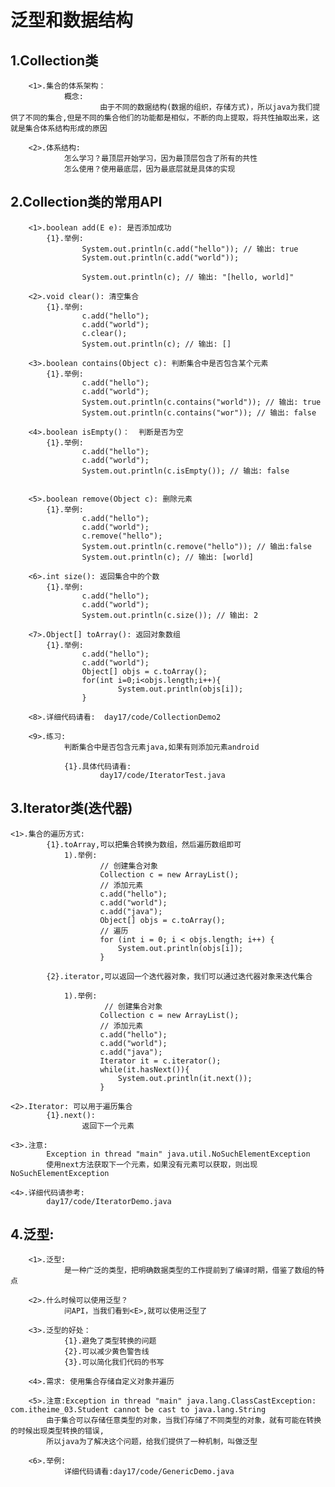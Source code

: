# 泛型和数据结构
##  1.Collection类
        <1>.集合的体系架构：
                概念: 
                        由于不同的数据结构(数据的组织，存储方式)，所以java为我们提供了不同的集合,但是不同的集合他们的功能都是相似，不断的向上提取，将共性抽取出来，这就是集合体系结构形成的原因

        <2>.体系结构:
                怎么学习？最顶层开始学习，因为最顶层包含了所有的共性
         		怎么使用？使用最底层，因为最底层就是具体的实现

##  2.Collection类的常用API
        <1>.boolean add(E e): 是否添加成功
            {1}.举例:
                    System.out.println(c.add("hello")); // 输出: true
                    System.out.println(c.add("world"));
                    
                    System.out.println(c); // 输出: "[hello, world]"

        <2>.void clear(): 清空集合
            {1}.举例:
                    c.add("hello");
                    c.add("world");
                    c.clear();
                    System.out.println(c); // 输出: []

        <3>.boolean contains(Object c): 判断集合中是否包含某个元素
            {1}.举例:
                    c.add("hello");
                    c.add("world");
                    System.out.println(c.contains("world")); // 输出: true
                    System.out.println(c.contains("wor")); // 输出: false

        <4>.boolean isEmpty()：  判断是否为空
            {1}.举例:
                    c.add("hello");
                    c.add("world");
                    System.out.println(c.isEmpty()); // 输出: false


        <5>.boolean remove(Object c): 删除元素
            {1}.举例:
                    c.add("hello");
                    c.add("world");
                    c.remove("hello");
                    System.out.println(c.remove("hello")); // 输出:false
                    System.out.println(c); // 输出: [world]

        <6>.int size(): 返回集合中的个数
            {1}.举例:
                    c.add("hello");
                    c.add("world");
                    System.out.println(c.size()); // 输出: 2		

        <7>.Object[] toArray(): 返回对象数组
            {1}.举例:
                    c.add("hello");
                    c.add("world");
                    Object[] objs = c.toArray();
                    for(int i=0;i<objs.length;i++){
                            System.out.println(objs[i]);
                    }

        <8>.详细代码请看:  day17/code/CollectionDemo2 

        <9>.练习: 
                判断集合中是否包含元素java,如果有则添加元素android   

                {1}.具体代码请看:
                        day17/code/IteratorTest.java

##  3.Iterator类(迭代器)
    <1>.集合的遍历方式:
            {1}.toArray,可以把集合转换为数组，然后遍历数组即可
                1).举例:
                        // 创建集合对象
                        Collection c = new ArrayList();
                        // 添加元素
                        c.add("hello");
                        c.add("world");
                        c.add("java");
                        Object[] objs = c.toArray();
                        // 遍历
                        for (int i = 0; i < objs.length; i++) {
                            System.out.println(objs[i]);
                        }

            {2}.iterator,可以返回一个迭代器对象，我们可以通过迭代器对象来迭代集合

                1).举例:
                         // 创建集合对象
                        Collection c = new ArrayList();
                        // 添加元素
                        c.add("hello");
                        c.add("world");
                        c.add("java");
                        Iterator it = c.iterator();
                        while(it.hasNext()){
                            System.out.println(it.next());
                        }

    <2>.Iterator: 可以用于遍历集合
            {1}.next(): 
                    返回下一个元素

    <3>.注意:
            Exception in thread "main" java.util.NoSuchElementException
          	使用next方法获取下一个元素，如果没有元素可以获取，则出现NoSuchElementException

    <4>.详细代码请参考:
            day17/code/IteratorDemo.java

##  4.泛型:
        <1>.泛型: 
                是一种广泛的类型，把明确数据类型的工作提前到了编译时期，借鉴了数组的特点

        <2>.什么时候可以使用泛型？
         		问API，当我们看到<E>,就可以使用泛型了

        <3>.泛型的好处：
                {1}.避免了类型转换的问题
                {2}.可以减少黄色警告线
                {3}.可以简化我们代码的书写

        <4>.需求: 使用集合存储自定义对象并遍历

        <5>.注意:Exception in thread "main" java.lang.ClassCastException: com.itheime_03.Student cannot be cast to java.lang.String
            由于集合可以存储任意类型的对象，当我们存储了不同类型的对象，就有可能在转换的时候出现类型转换的错误,
            所以java为了解决这个问题，给我们提供了一种机制，叫做泛型

        <6>.举例:
                详细代码请看:day17/code/GenericDemo.java